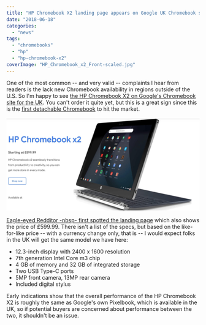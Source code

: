 ```yaml
---
title: "HP Chromebook X2 landing page appears on Google UK Chromebook site: £599.99"
date: "2018-06-18"
categories: 
  - "news"
tags: 
  - "chromebooks"
  - "hp"
  - "hp-chromebook-x2"
coverImage: "HP_Chromebook_x2_Front-scaled.jpg"
---
```


One of the most common -- and very valid -- complaints I hear from readers is the lack new Chromebook availability in regions outside of the U.S. So I'm happy to see [the HP Chromebook X2 on Google's Chromebook site for the UK](https://www.google.com/intl/en_uk/chromebook/device/hp-chromebook-x2/). You can't order it quite yet, but this is a great sign since this is the [first detachable Chromebook](https://www.aboutchromebooks.com/news/hp-chromebook-x2-arrives-as-the-first-detachable-chromebook-tablet/) to hit the market.

[![HP Chromebook X2 for UK](images/HP-Chromebook-X2-for-UK.png)](https://www.aboutchromebooks.com/news/hp-chromebook-x2-uk-price-availability/attachment/hp-chromebook-x2-for-uk/)

[Eagle-eyed Redditor -nbsp- first spotted the landing page](https://www.reddit.com/r/chromeos/comments/8ryz7u/hp_chromebook_x2_gets_a_uk_landing_page_on/) which also shows the price of £599.99. There isn't a list of the specs, but based on the like-for-like price -- with a currency change only, that is -- I would expect folks in the UK will get the same model we have here:

- 12.3-inch display with 2400 x 1600 resolution
- 7th generation Intel Core m3 chip
- 4 GB of memory and 32 GB of integrated storage
- Two USB Type-C ports
- 5MP front camera, 13MP rear camera
- Included digital stylus

Early indications show that the overall performance of the HP Chromebook X2 is roughly the same as Google's own Pixelbook, which is available in the UK, so if potential buyers are concerned about performance between the two, it shouldn't be an issue.
